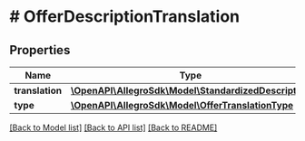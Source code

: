 # # OfferDescriptionTranslation

## Properties

Name | Type | Description | Notes
------------ | ------------- | ------------- | -------------
**translation** | [**\OpenAPI\AllegroSdk\Model\StandardizedDescription**](StandardizedDescription.md) |  | [optional]
**type** | [**\OpenAPI\AllegroSdk\Model\OfferTranslationType**](OfferTranslationType.md) |  | [optional]

[[Back to Model list]](../../README.md#models) [[Back to API list]](../../README.md#endpoints) [[Back to README]](../../README.md)
